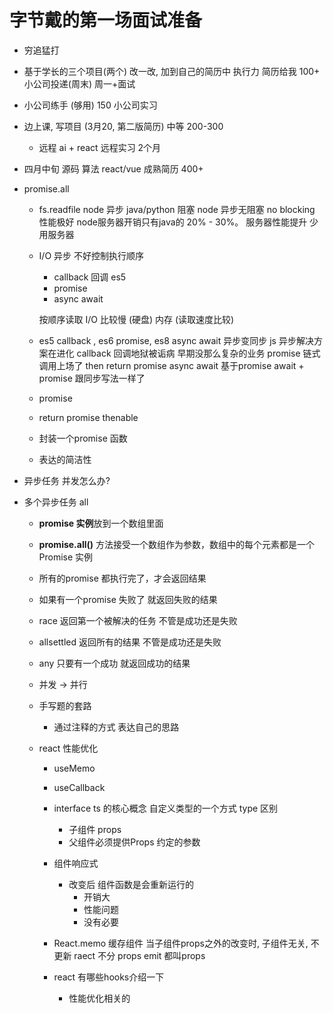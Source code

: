 # 字节戴的第一场面试准备

- 穷追猛打

- 基于学长的三个项目(两个) 改一改, 加到自己的简历中
  执行力 简历给我 100+ 小公司投递(周末) 周一+面试
- 小公司练手 (够用) 150 小公司实习
- 边上课, 写项目 (3月20, 第二版简历) 中等 200-300
   - 远程 ai + react 远程实习 2个月
- 四月中旬 源码 算法 react/vue 成熟简历 400+

- promise.all
  - fs.readfile node 异步
    java/python 阻塞 
    node 异步无阻塞 no blocking 性能极好 node服务器开销只有java的 20% - 30%。 服务器性能提升 少用服务器
  - I/O 异步 不好控制执行顺序 
    - callback 回调 es5
    - promise
    - async await

    按顺序读取
    I/O 比较慢 (硬盘) 内存 (读取速度比较)
  - es5 callback , es6 promise, es8 async await
    异步变同步
    js 异步解决方案在进化
    callback 回调地狱被诟病 早期没那么复杂的业务
    promise 链式调用上场了 then return promise
    async await 基于promise await + promise 跟同步写法一样了
  - promise
  - return promise thenable
  - 封装一个promise 函数
  - 表达的简洁性
- 异步任务 并发怎么办?

- 多个异步任务 all

  - **promise 实例**放到一个数组里面
  - **promise.all()** 方法接受一个数组作为参数，数组中的每个元素都是一个Promise 实例
  - 所有的promise 都执行完了，才会返回结果
  - 如果有一个promise 失败了 就返回失败的结果

  - race
    返回第一个被解决的任务 不管是成功还是失败

  - allsettled
    返回所有的结果 不管是成功还是失败

  - any 
    只要有一个成功 就返回成功的结果
  
  - 并发 -> 并行

  - 手写题的套路
    - 通过注释的方式 表达自己的思路

  - react 性能优化
    - useMemo
    - useCallback

    - interface ts 的核心概念
      自定义类型的一个方式
      type  区别
       - 子组件 props
       - 父组件必须提供Props 约定的参数
    - 组件响应式
      - 改变后 组件函数是会重新运行的
        - 开销大
        - 性能问题
        - 没有必要
    - React.memo 缓存组件
      当子组件props之外的改变时, 子组件无关, 不更新
      raect 不分 props emit 都叫props
    - react 有哪些hooks介绍一下
      - 性能优化相关的
